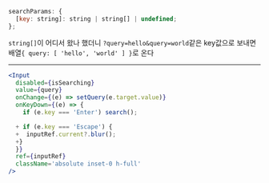 ```jsx
searchParams: {
  [key: string]: string | string[] | undefined;
};
```
`string[]`이 어디서 왔나 했더니 `?query=hello&query=world`같은 key값으로 보내면 배열`{ query: [ 'hello', 'world' ] }`로 온다

<hr/>

```jsx
<Input
  disabled={isSearching}
  value={query}
  onChange={(e) => setQuery(e.target.value)}
  onKeyDown={(e) => {
    if (e.key === 'Enter') search();

  + if (e.key === 'Escape') {
  +  inputRef.current?.blur();
  +}
  }}
  ref={inputRef}
  className='absolute inset-0 h-full'
/>
```